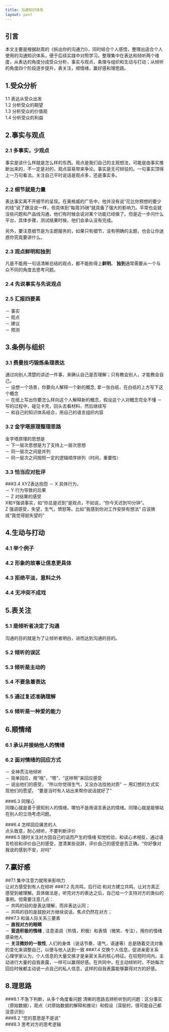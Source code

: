 ```yaml
---
title: 沟通知识体系
layout: post
---
```


## **引言**
本文主要是根据赵周的《拆出你的沟通力I》，同时结合个人感悟，整理出适合个人使用的沟通知识体系，便于后续实践中对照学习。整理集中在表达和倾听两个维度，从表达的角度分成受众分析，事实与观点，条理与组织和生动与打动；从倾听的角度四个阶段逐步提升，表关注，顺情绪，赢好感和理思路。
## **1.受众分析**
1.1 表达从受众出发  
1.2 分析受众的期望  
1.3 分析受众的价值观  
1.4 分析受众的利益

## **2.事实与观点**
### 2.1 多事实，少观点 
事实是该什么样就是怎么样的东西。观点是我们自己的主观想法，可能是由事实推断出来的，不一定是对的，观点容易带来争论。事实是无可辩驳的。一句事实顶得上一万句看法。关注自己平时说话是观点多，还是事实多。 
### 2.2 细节就是力量 
表达事实离不开细节的呈现。在奥格威的广告中，他并没有说“花比你预想的要少的钱”说了跟没说一样，但具体到“每周35磅”就具备了强大的影响力。平常也会就没些问题和产品线沟通，他们有时候会说对某个功能已经做了。但是近一步问什么平台，具体步骤，测试结果时候，他们会承认没有完成。  

另外，要注意细节是为主题服务的，如果只有细节，没有明确的主题，也会让你迷惑你究竟要讲什么。
### 2.3 观点鲜明和独到
  凡是不能用一句话清晰总结的观点，都不能称得上**鲜明**。
  **独到**通常需要从一个与众不同的角度去思考问题。
### 2.4 先说事实与先说观点  
### 2.5 汇报四要素  
－ 事实  
－ 观点  
－ 建议  
－ 预测  
## **3.条例与组织**
### 3.1 费曼技巧锻炼条理表达 
通过向别人清楚的讲述一件事，来确认自己是否理解；只有教会别人，才能教会自己。  
－ 设想一个场景，你要向人解释一个新的概念, 拿一张白纸，在白纸的上方写下这个概念  
－ 在纸上写出你要怎么样向这个人解释新的概念，假设这个人对概念完全不懂
－ 写的过程中，碰见卡壳，回头去看材料，然后继续写  
－ 和自己的知识体系结合，用自己的语言组织内容   

### 3.2 金字塔原理整理思路
金字塔原理的思想是  
－ 下一层次思想是为了支持上一层次思想    
－ 同一层次之间是并列  
－ 同一层次之间按照一定的逻辑顺序排列（时间，重要性）  
  
### 3.3 恰当应对批评  
###3.4 XYZ表达抱怨
－ X 具体行为，  
－ Y 行为导致的后果  
－ Z 对结果的感受  
X和Y强调事实，如“你总是迟到”是观点，不如说，“你今天迟到10分钟”。  
Z 强调感受，失望，生气，愤怒等。比如“我感到你对工作安排有想法” 应该换成“我觉得挺失望的”

## **4.生动与打动**
### 4.1 举个例子  
### 4.2 形象的故事让信息更具体  
### 4.3 拒绝平淡，意料之外  
### 4.4 无冲突不成戏  

## **5.表关注**
### 5.1 是倾听者决定了沟通  
沟通的目的就是为了让倾听者明白，进而达到沟通的目的。  
### 5.2 倾听的误区
### 5.3 倾听是主动的  
### 5.4 不要急着表达  
### 5.5 通过复述准确理解
### 5.6 倾听是一种爱的能力  

## **6.顺情绪**
### 6.1 承认并接纳他人的情绪   
### 6.2 面对情绪的回应方式  
－ 全神贯注地倾听  
－ 简单回应，用“哦”，“嗯”，“这样啊”来回应感受  
－ 说出他们的感受， “所以你觉得生气，又没办法找他对质” 
－ 用幻想的方式实现他们的愿望， “要是当时有人站出来帮你说话就好了”  

###6.3 同理心  
同理心就是善于感知别人的情绪，哪怕不是用语言表达的情绪。同理心就是能够站在别人的立场考虑问题。  

###6.4 怎样回应痛苦的人  
点头致意，耐心倾听，不要判断评价  
###6.5 随时关注对方因自己的话而产生的情绪
知觉检验，和读心术相反，通过语言检验和评价自己的感受，澄清某些说辞，评价自己的感受是否正确。“你好像对我说的感到不安，对吗”
  
## **7.赢好感**
##7.1 集中注意力就带来影响力  
让对方感受到有人在倾听
###7.2 先共鸣，后行动 
和对方建立共鸣，让对方真正感受到被理解。具体做法是，听完对方的表达之后，自己给一个支持对方的类似的事例。但需要注意几点：  
－ 共鸣的目的是表达理解，而非表达认同；  
－ 共鸣的目的是鼓励对方继续说话，焦点仍然在对方；  
###7.3 和谐人际关系三要素  
－ **直视对方的眼睛**   
－ **营造积极的情绪** , 注意语调（热情，积极）和表情（微笑、专注），用你的情绪感染他人  
－ **关注微妙的一致性**,  人们的身体（说话节奏，语气，语速等）总是随着交流对象的变化来调整自己，以便与他人达到一致
###7.4 交换个人信息，促进亲密关系
心理学家认为，个人信息的大量交换才是亲密关系的核心特征。在较短时间内，主动进行大量的自我表露，一样可以赢得好感。在共同中，在主动倾听时，不妨每次回应时候都主动说一点自己的私人信息，这样的自我表露能够赢得对方的好感。  

## **8.理思路**
###8.1 不急下判断，从多个角度看问题
清晰的思路去辨析听到的问题：区分事实（原始数据），观点（对原始数据的解释和推论）和假设（深层的，很可能自己都没意识到）  
###8.2 “您的意思是不是说”   
###8.3 思考对方的思考逻辑


